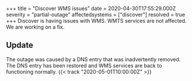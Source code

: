 +++
title = "Discover WMS issues"
date = 2020-04-30T17:55:29.000Z
severity = "partial-outage"
affectedsystems = ["discover"]
resolved = true
+++
Discover is having issues with WMS. WMTS services are not affected. We are working on a fix.

## Update

The outage was caused by a DNS entry that was inadvertently removed. The DNS entry has been restored and WMS services are back to functioning normally. {{< track "2020-05-01T10:00:00Z" >}}
